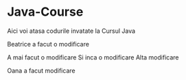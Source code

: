 # Java-Course

Aici voi atasa codurile invatate la Cursul Java


Beatrice a facut o modificare

A mai facut o modificare
Si inca o modificare
Alta modificare

Oana a facut modificare

